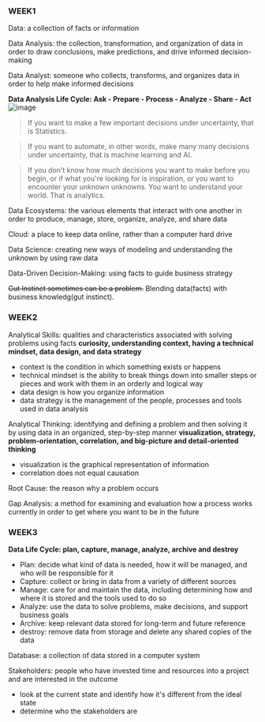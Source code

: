 ### WEEK1 ###

Data: a collection of facts or information

Data Analysis: the collection, transformation, and organization of data in order to draw conclusions, make predictions, and drive informed decision-making

Data Analyst: someone who collects, transforms, and organizes data in order to help make informed decisions

**Data Analysis Life Cycle: Ask - Prepare - Process - Analyze - Share - Act**
![image](/data_analysis_life_cycle.png)

> If you want to make a few important decisions under uncertainty, that is Statistics.

> If you want to automate, in other words, make many many decisions under uncertainty, that is machine learning and AI.

> If you don't know how much decisions you want to make before you begin, or if what you're looking for is inspiration, or you want to encounter your unknown unknowns. You want to understand your world. That is analytics.

Data Ecosystems: the various elements that interact with one another in order to produce, manage, store, organize, analyze, and share data

Cloud: a place to keep data online, rather than a computer hard drive

Data Science: creating new ways of modeling and understanding the unknown by using raw data

Data-Driven Decision-Making: using facts to guide business strategy

~~Gut Instinct sometimes can be a problem.~~ Blending data(facts) with business knowledg(gut instinct).



### WEEK2 ###

Analytical Skills: qualities and characteristics associated with solving problems using facts
**curiosity, understanding context, having a technical mindset, data design, and data strategy**
 - context is the condition in which something exists or happens
 - technical mindset is the ability to break things down into smaller steps or pieces and work with them in an orderly and logical way
 - data design is how you organize information
 - data strategy is the management of the people, processes and tools used in data analysis

Analytical Thinking: identifying and defining a problem and then solving it by using data in an organized, step-by-step manner
**visualization, strategy, problem-orientation, correlation, and big-picture and detail-oriented thinking**
 - visualization is the graphical representation of information
 - correlation does not equal causation
 
Root Cause: the reason why a problem occurs
 
Gap Analysis: a method for examining and evaluation how a process works currently in order to get where you want to be in the future



### WEEK3 ###

**Data Life Cycle: plan, capture, manage, analyze, archive and destroy**
- Plan: decide what kind of data is needed, how it will be managed, and who will be responsible for it
- Capture: collect or bring in data from a variety of different sources
- Manage: care for and maintain the data, including determining how and where it is stored and the tools used to do so
- Analyze: use the data to solve problems, make decisions, and support business goals
- Archive: keep relevant data stored for long-term and future reference
- destroy: remove data from storage and delete any shared copies of the data

Database: a collection of data stored in a computer system

Stakeholders: people who have invested time and resources into a project and are interested in the outcome
- look at the current state and identify how it's different from the ideal state
- determine who the stakeholders are
